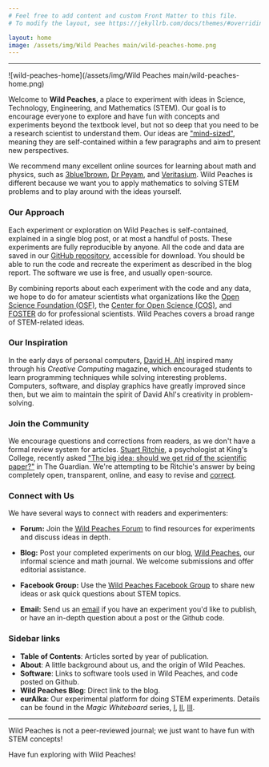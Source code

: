```yaml
---
# Feel free to add content and custom Front Matter to this file.
# To modify the layout, see https://jekyllrb.com/docs/themes/#overriding-theme-defaults

layout: home
image: /assets/img/Wild Peaches main/wild-peaches-home.png
---
```


---
![wild-peaches-home](/assets/img/Wild Peaches main/wild-peaches-home.png)



Welcome to **Wild Peaches**, a place to experiment with ideas in Science, Technology, Engineering, and Mathematics (STEM). Our goal is to encourage everyone to explore and have fun with concepts and experiments beyond the textbook level, but not so deep that you need to be a research scientist to understand them. Our ideas are ["mind-sized"](https://mindstorms.media.mit.edu/), meaning they are self-contained within a few paragraphs and aim to present new perspectives.

We recommend many excellent online sources for learning about math and physics, such as [3blue1brown](https://www.3blue1brown.com/), [Dr Peyam](https://www.youtube.com/c/drpeyam), and [Veritasium](https://www.youtube.com/channel/UCHnyfMqiRRG1u-2MsSQLbXA). Wild Peaches is different because we want you to apply mathematics to solving STEM problems and to play around with the ideas yourself.

### Our Approach

Each experiment or exploration on Wild Peaches is self-contained, explained in a single blog post, or at most a handful of posts. These experiments are fully reproducible by anyone. All the code and data are saved in our [GitHub repository](https://gist.github.com/XerxesZorgon), accessible for download. You should be able to run the code and recreate the experiment as described in the blog report. The software we use is free, and usually open-source.

By combining reports about each experiment with the code and any data, we hope to do for amateur scientists what organizations like the [Open Science Foundation (OSF)](https://osf.io/), the [Center for Open Science (COS)](https://www.cos.io/), and [FOSTER](https://www.fosteropenscience.eu/content/what-open-science-introduction) do for professional scientists. Wild Peaches covers a broad range of STEM-related ideas.

### Our Inspiration

In the early days of personal computers, [David H. Ahl](https://onlinebooks.library.upenn.edu/webbin/book/lookupname?key=Ahl%2c%20David%20H%2e) inspired many through his *Creative Computing* magazine, which encouraged students to learn programming techniques while solving interesting problems. Computers, software, and display graphics have greatly improved since then, but we aim to maintain the spirit of David Ahl's creativity in problem-solving.

### Join the Community

We encourage questions and corrections from readers, as we don't have a formal review system for articles. [Stuart Ritchie](https://www.kcl.ac.uk/people/stuart-ritchie), a psychologist at King's College, recently asked ["The big idea: should we get rid of the scientific paper?"](https://www.theguardian.com/books/2022/apr/11/the-big-idea-should-we-get-rid-of-the-scientific-paper?utm_source=pocket-newtab) in The Guardian. We're attempting to be Ritchie's answer by being completely open, transparent, online, and easy to revise and [correct](https://journals.plos.org/plosmedicine/article?id=10.1371/journal.pmed.0020124).

### Connect with Us

We have several ways to connect with readers and experimenters:

- **Forum:** Join the [Wild Peaches Forum](https://github.com/wildpeaches/wildpeaches/discussions/new?category=announcements&welcome_text=true) to find resources for experiments and discuss ideas in depth.

- **Blog:** Post your completed experiments on our blog, [Wild Peaches](https://wildpeaches.xyz/), our informal science and math journal. We welcome submissions and offer editorial assistance.

- **Facebook Group:** Use the [Wild Peaches Facebook Group](https://www.facebook.com/groups/253238143289738) to share new ideas or ask quick questions about STEM topics.

- **Email:** Send us an [email](mailto:hi@wildpeaches.xyz) if you have an experiment you'd like to publish, or have an in-depth question about a post or the Github code.

  

###  Sidebar links

- **Table of Contents**: Articles sorted by year of publication. 
- **About**: A little background about us, and the origin of Wild Peaches.
- **Software**: Links to software tools used in Wild Peaches, and code posted on Github.
- **Wild Peaches Blog**: Direct link to the blog.
- **eurAIka**: Our experimental platform for doing STEM experiments. Details can be found in the *Magic Whiteboard* series, [I](https://wildpeaches.xyz/blog/the-magic-whiteboard-part-i/), [II](https://wildpeaches.xyz/blog/the-magic-whiteboard-part-ii/), [III](https://wildpeaches.xyz/blog/the-magic-whiteboard-part-iii/).



------

Wild Peaches is not a peer-reviewed journal; we just want to have fun with STEM concepts!

Have fun exploring with Wild Peaches!
